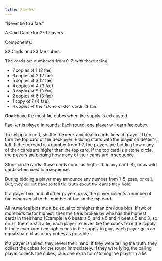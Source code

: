 ```yaml
---
title: Fae-ker
---
```


"Never lie to a fae."

A Card Game for 2-6 Players

Components:

32 Cards and 33 fae cubes.

The cards are numbered from 0-7, with there being:

- 7 copies of 1 (2 fae)
- 6 copies of 2 (2 fae)
- 5 copies of 3 (2 fae)
- 4 copies of 4 (3 fae)
- 3 copies of 5 (3 fae)
- 2 copies of 6 (3 fae)
- 1 copy of 7 (4 fae)
- 4 copies of the "stone circle" cards (3 fae)

**Goal**: have the most fae cubes when the supply is exhausted.

Fae-ker is played in rounds. Each round, one player will earn fae cubes.

To set up a round, shuffle the deck and deal 5 cards to each player. Then, turn the top card of the deck over. Bidding starts with the player on dealer's left. If the top card is a number from 1-7, the players are bidding how many of their cards are higher than the top card. If the top card is a stone circle, the players are bidding how many of their cards are in sequence.

Stone circle cards: these cards count as higher than any card (8), or as wild cards when used in a sequence.

During bidding a player may announce any number from 1-5, pass, or call. But, they do not have to tell the truth about the cards they hold. 

If a player bids and all other players pass, the player collects a number of fae cubes equal to the number of fae on the top card.

All numerical bids must be equal to or higher than previous bids. If two or more bids tie for highest, then the tie is broken by who has the highest cards in their hand (Example: a 6 beats a 5, and a 5 and 4 beat a 5 and 3, so on.) If there is still a tie, each player receives the fae cubes from the supply. If there ever aren't enough cubes in the supply to give, each player gets an equal share of as many cubes as possible.

If a player is called, they reveal their hand. If they were telling the truth, they collect the cubes for the round immediately. If they were lying, the calling player collects the cubes, plus one extra for catching the player in a lie.

